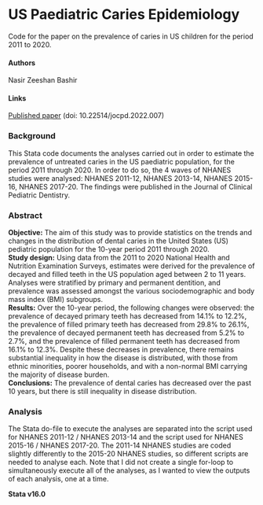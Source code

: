 # US Paediatric Caries Epidemiology
Code for the paper on the prevalence of caries in US children for the period 2011 to 2020.

#### Authors
Nasir Zeeshan Bashir

#### Links
[Published paper](https://pubmed.ncbi.nlm.nih.gov/36624914/) (doi: 10.22514/jocpd.2022.007)                                                  

### Background
This Stata code documents the analyses carried out in order to estimate the prevalence of untreated caries in the US paediatric population, for the period 2011 through 2020. In order to do so, the 4 waves of NHANES studies were analysed: NHANES 2011-12, NHANES 2013-14, NHANES 2015-16, NHANES 2017-20. The findings were published in the Journal of Clinical Pediatric Dentistry.

### Abstract
**Objective:** The aim of this study was to provide statistics on the trends and changes in the distribution of dental caries in the United States (US) pediatric population for the 10-year period 2011 through 2020. \
**Study design:** Using data from the 2011 to 2020 National Health and Nutrition Examination Surveys, estimates were derived for the prevalence of decayed and filled teeth in the US population aged between 2 to 11 years. Analyses were stratified by primary and permanent dentition, and prevalence was assessed amongst the various sociodemographic and body mass index (BMI) subgroups. \
**Results:** Over the 10-year period, the following changes were observed: the prevalence of decayed primary teeth has decreased from 14.1% to 12.2%, the prevalence of filled primary teeth has decreased from 29.8% to 26.1%, the prevalence of decayed permanent teeth has decreased from 5.2% to 2.7%, and the prevalence of filled permanent teeth has decreased from 16.1% to 12.3%. Despite these decreases in prevalence, there remains substantial inequality in how the disease is distributed, with those from ethnic minorities, poorer households, and with a non-normal BMI carrying the majority of disease burden. \
**Conclusions:** The prevalence of dental caries has decreased over the past 10 years, but there is still inequality in disease distribution.

### Analysis
The Stata do-file to execute the analyses are separated into the script used for NHANES 2011-12 / NHANES 2013-14 and the script used for NHANES 2015-16 / NHANES 2017-20. The 2011-14 NHANES studies are coded slightly differently to the 2015-20 NHANES studies, so different scripts are needed to analyse each. Note that I did not create a single for-loop to simultaneously execute all of the analyses, as I wanted to view the outputs of each analysis, one at a time.

**Stata v16.0**
